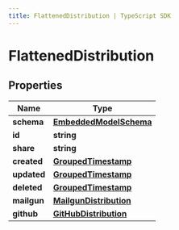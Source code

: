 ```yaml
---
title: FlattenedDistribution | TypeScript SDK
---
```



# FlattenedDistribution


## Properties

Name | Type
------------ | -------------
**schema** | [**EmbeddedModelSchema**](EmbeddedModelSchema)
**id** | **string**
**share** | **string**
**created** | [**GroupedTimestamp**](GroupedTimestamp)
**updated** | [**GroupedTimestamp**](GroupedTimestamp)
**deleted** | [**GroupedTimestamp**](GroupedTimestamp)
**mailgun** | [**MailgunDistribution**](MailgunDistribution)
**github** | [**GitHubDistribution**](GitHubDistribution)


